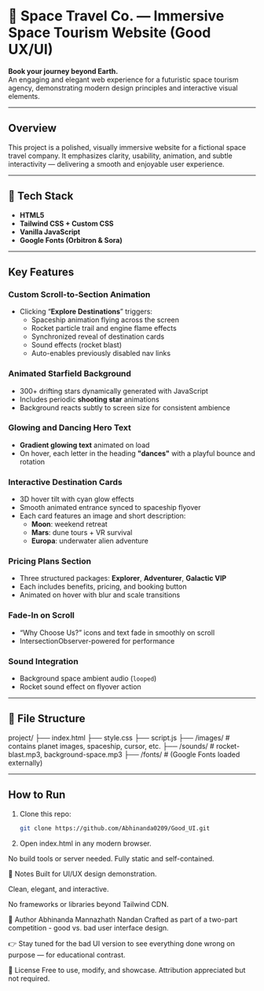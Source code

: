 # 🌌 Space Travel Co. — Immersive Space Tourism Website (Good UX/UI)

**Book your journey beyond Earth.**  
An engaging and elegant web experience for a futuristic space tourism agency, demonstrating modern design principles and interactive visual elements.

---

## Overview

This project is a polished, visually immersive website for a fictional space travel company. It emphasizes clarity, usability, animation, and subtle interactivity — delivering a smooth and enjoyable user experience.

---

## 🔧 Tech Stack

- **HTML5**
- **Tailwind CSS + Custom CSS**
- **Vanilla JavaScript**
- **Google Fonts (Orbitron & Sora)**

---

## Key Features

### Custom Scroll-to-Section Animation
- Clicking “**Explore Destinations**” triggers:
  - Spaceship animation flying across the screen
  - Rocket particle trail and engine flame effects
  - Synchronized reveal of destination cards
  - Sound effects (rocket blast)
  - Auto-enables previously disabled nav links

### Animated Starfield Background
- 300+ drifting stars dynamically generated with JavaScript
- Includes periodic **shooting star** animations
- Background reacts subtly to screen size for consistent ambience

### Glowing and Dancing Hero Text
- **Gradient glowing text** animated on load
- On hover, each letter in the heading **"dances"** with a playful bounce and rotation

### Interactive Destination Cards
- 3D hover tilt with cyan glow effects
- Smooth animated entrance synced to spaceship flyover
- Each card features an image and short description:
  - **Moon**: weekend retreat
  - **Mars**: dune tours + VR survival
  - **Europa**: underwater alien adventure

### Pricing Plans Section
- Three structured packages: **Explorer**, **Adventurer**, **Galactic VIP**
- Each includes benefits, pricing, and booking button
- Animated on hover with blur and scale transitions

### Fade-In on Scroll
- “Why Choose Us?” icons and text fade in smoothly on scroll
- IntersectionObserver-powered for performance

### Sound Integration
- Background space ambient audio (`looped`)
- Rocket sound effect on flyover action

---

## 📁 File Structure

project/
├── index.html
├── style.css
├── script.js
├── /images/ # contains planet images, spaceship, cursor, etc.
├── /sounds/ # rocket-blast.mp3, background-space.mp3
├── /fonts/ # (Google Fonts loaded externally)


---

## How to Run

1. Clone this repo:
   ```bash
   git clone https://github.com/Abhinanda0209/Good_UI.git

2. Open index.html in any modern browser.

No build tools or server needed. Fully static and self-contained.

📌 Notes
Built for UI/UX design demonstration.

Clean, elegant, and interactive.

No frameworks or libraries beyond Tailwind CDN.

📣 Author
Abhinanda Mannazhath Nandan
Crafted as part of a two-part competition - good vs. bad user interface design.

👉 Stay tuned for the bad UI version to see everything done wrong on purpose — for educational contrast.



📄 License
Free to use, modify, and showcase.
Attribution appreciated but not required.




